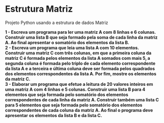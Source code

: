 # Estrutura Matriz

Projeto Python usando a estrutura de dados Matriz<br/>

<strong>1 - Escreva um programa para ler uma matriz A com 8 linhas e 6 colunas. Construir uma lista B que seja formado pela soma de cada linha da matriz A. Ao final apresentar o somatório dos elementos da lista B.</strong><br/>
<strong>2 - Escreva um programa que leia uma lista A com 10 elementos. Construir uma matriz C com três colunas, em que a primeira coluna da matriz C é formada pelos elementos da lista A somados com mais 5, a segunda coluna é formada pelo triplo de cada elemento correspondente da lista A e a terceira e última coluna deve ser formada pelos quadrados dos elementos correspondentes da lista A. Por fim, mostre os elementos da matriz C.</strong><br/>
<strong>3 - Elaborar um programa que efetue a leitura de 20 valores inteiros em uma matriz A com 4 linhas e 5 colunas. Construir uma lista B para 4 elementos que seja formada pelo somatório dos elementos correspondentes de cada linha da matriz A. Construir também uma lista C para 5 elementos que seja formada pelo somatório dos elementos correspondentes de cada coluna da matriz A. Ao final o programa deve apresentar os elementos da lista B e da lista C.</strong><br/>



